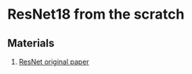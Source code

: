 # ResNet18 from the scratch

## Materials
1. [ResNet original paper](https://arxiv.org/abs/1512.03385)